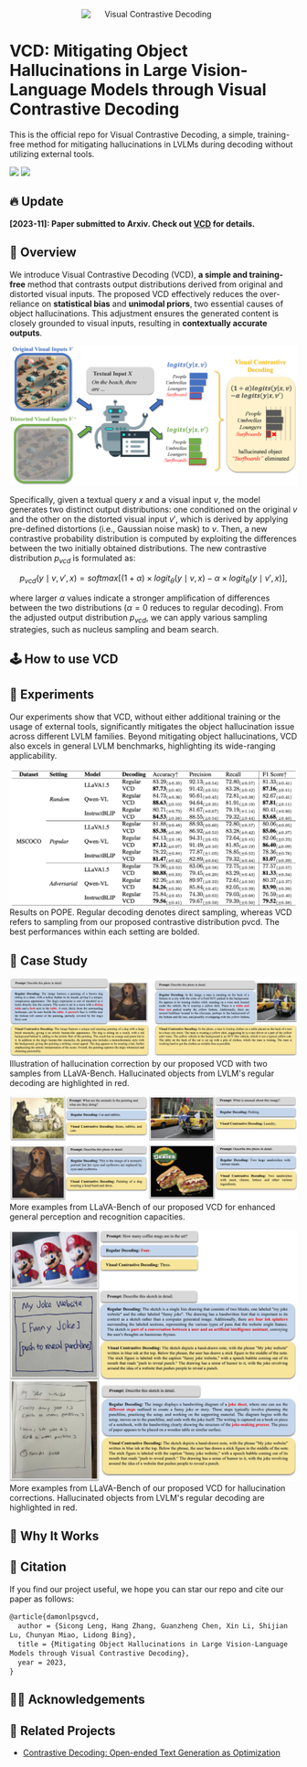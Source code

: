 <p align="center" width="100%">
<a target="_blank"><img src="figs/VCD_logo.png" alt="Visual Contrastive Decoding" style="width: 50%; min-width: 200px; display: block; margin: auto;"></a>
</p>

# VCD: Mitigating Object Hallucinations in Large Vision-Language Models through Visual Contrastive Decoding
<!-- **VCD: Mitigating Object Hallucinations in Large Vision-Language Models through Visual Contrastive Decoding** -->
This is the official repo for Visual Contrastive Decoding, a simple, training-free method for mitigating hallucinations in LVLMs during decoding without utilizing external tools.

<div style='display:flex; gap: 0.25rem; '>
<a href='LICENCE'><img src='https://img.shields.io/badge/License-MIT-g.svg'></a>
<a href='https://arxiv.org/abs/2306.02858'><img src='https://img.shields.io/badge/Paper-PDF-red'></a>
</div>

## 🔥 Update
**[2023-11]: Paper submitted to Arxiv. Check out [VCD]() for details.**

## 🎯 Overview
We introduce Visual Contrastive Decoding (VCD), **a simple and training-free** method that contrasts output distributions derived from original and distorted visual inputs.
The proposed VCD effectively reduces the over-reliance on **statistical bias** and **unimodal priors**, two essential causes of object hallucinations.
This adjustment ensures the generated content is closely grounded to visual inputs, resulting in **contextually accurate outputs**.

![VCD](figs/figure1.png)

Specifically, given a textual query ${x}$ and a visual input ${v}$, the model generates two distinct output distributions: one conditioned on the original ${v}$ and the other on the distorted visual input ${v'}$, which is derived by applying pre-defined distortions (i.e., Gaussian noise mask) to ${v}$. 
Then, a new contrastive probability distribution is computed by exploiting the differences between the two initially obtained distributions. 
The new contrastive distribution $p_{vcd}$ is formulated as:
```math
p_{vcd}(y \mid v, v', x) = softmax[ (1+\alpha)\times logit_\theta (y \mid v, x) - \alpha \times logit_\theta(y \mid v', x)],
```
where larger $\alpha$ values indicate a stronger amplification of differences between the two distributions ($\alpha=0$ reduces to regular decoding). 
From the adjusted output distribution $p_{vcd}$, we can apply various sampling strategies, such as nucleus sampling and beam search.


## 🕹️ How to use VCD


## 🏅 Experiments
Our experiments show that VCD, without either additional training or the usage of external tools, significantly mitigates the object hallucination issue across different LVLM families. 
Beyond mitigating object hallucinations, VCD also excels in general LVLM benchmarks, highlighting its wide-ranging applicability.

![exp1](figs/exp1.png)
Results on POPE. Regular decoding denotes direct sampling, whereas VCD refers to sampling from our proposed contrastive distribution pvcd. The best performances within each setting are bolded.

## 📌 Case Study
![Case1](figs/case.jpg)
Illustration of hallucination correction by our proposed VCD with two samples from LLaVA-Bench. Hallucinated objects from LVLM's regular decoding are highlighted in red.

![Case2](figs/case_general.jpg)
More examples from LLaVA-Bench of our proposed VCD for enhanced general perception and recognition capacities.

![Case3](figs/case_hallu.jpg)
More examples from LLaVA-Bench of our proposed VCD for hallucination corrections. Hallucinated objects from LVLM's regular decoding are highlighted in red.

## 🧐 Why It Works

## 📑 Citation
If you find our project useful, we hope you can star our repo and cite our paper as follows:
```
@article{damonlpsgvcd,
  author = {Sicong Leng, Hang Zhang, Guanzheng Chen, Xin Li, Shijian Lu, Chunyan Miao, Lidong Bing},
  title = {Mitigating Object Hallucinations in Large Vision-Language Models through Visual Contrastive Decoding},
  year = 2023,
}
```

## 👨‍🏫 Acknowledgements

## 📝 Related Projects
- [Contrastive Decoding: Open-ended Text Generation as Optimization](https://github.com/XiangLi1999/ContrastiveDecoding)
